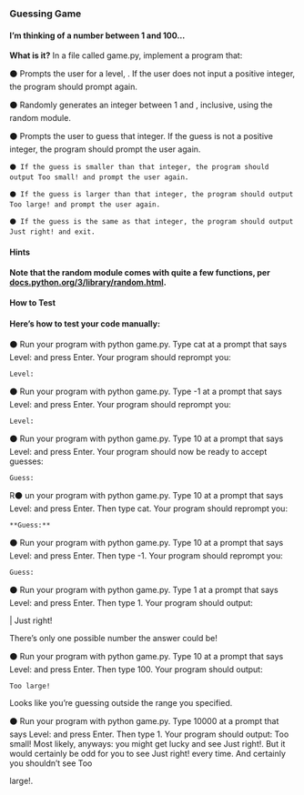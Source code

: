 ### Guessing Game
#### I’m thinking of a number between 1 and 100…

**What is it?**
In a file called game.py, implement a program that:

⚫ Prompts the user for a level, 
. If the user does not input a positive integer, the program should prompt again.

⚫ Randomly generates an integer between 1 and 
, inclusive, using the random module.

⚫ Prompts the user to guess that integer. If the guess is not a positive integer, the program should prompt the user again.

    ⚫ If the guess is smaller than that integer, the program should output Too small! and prompt the user again.
    
    ⚫ If the guess is larger than that integer, the program should output Too large! and prompt the user again.
    
    ⚫ If the guess is the same as that integer, the program should output Just right! and exit.
    
#### Hints
#### Note that the random module comes with quite a few functions, per [docs.python.org/3/library/random.html](https://docs.python.org/3/library/random.html).

**How to Test**
#### Here’s how to test your code manually:

⚫ Run your program with python game.py. Type cat at a prompt that says Level: and press Enter. Your program should reprompt you:

    Level:
    
⚫ Run your program with python game.py. Type -1 at a prompt that says Level: and press Enter. Your program should reprompt you:

    Level:
    
⚫ Run your program with python game.py. Type 10 at a prompt that says Level: and press Enter. Your program should now be ready to accept guesses:

    Guess:
    
R⚫ un your program with python game.py. Type 10 at a prompt that says Level: and press Enter. Then type cat. Your program should reprompt you:

    **Guess:**
    
⚫ Run your program with python game.py. Type 10 at a prompt that says Level: and press Enter. Then type -1. Your program should reprompt you:

    Guess:
    
⚫ Run your program with python game.py. Type 1 at a prompt that says Level: and press Enter. Then type 1. Your program should output:

|   Just right!

There’s only one possible number the answer could be!

⚫ Run your program with python game.py. Type 10 at a prompt that says Level: and press Enter. Then type 100. Your program should output:

    Too large!
    
Looks like you’re guessing outside the range you specified.

⚫ Run your program with python game.py. Type 10000 at a prompt that says Level: and press Enter. Then type 1. Your program should output:
Too small! 
Most likely, anyways: you might get lucky and see Just right!. But it would certainly be odd for you to see Just right! every time. And certainly you shouldn’t see Too    
   
   large!.
